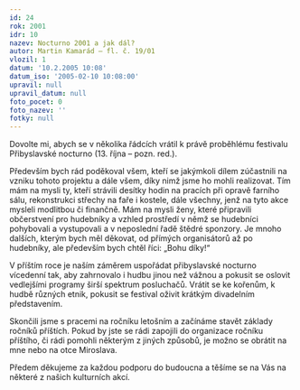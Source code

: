 ```yaml
---
id: 24
rok: 2001
idr: 10
nazev: Nocturno 2001 a jak dál?
autor: Martin Kamarád – fl. č. 19/01
vlozil: 1
datum: '10.2.2005 10:08'
datum_iso: '2005-02-10 10:08:00'
upravil: null
upravil_datum: null
foto_pocet: 0
foto_nazev: ''
fotky: null
---
```

Dovolte mi, abych se v několika řádcích vrátil k právě proběhlému festivalu Přibyslavské nocturno (13. října – pozn. red.).
<p>
Především bych rád poděkoval všem, kteří se jakýmkoli dílem zúčastnili na vzniku tohoto projektu a dále všem, díky nimž jsme ho mohli realizovat. Tím mám na mysli ty, kteří strávili desítky hodin na pracích při opravě farního sálu, rekonstrukci střechy na faře i kostele, dále všechny, jenž na tyto akce mysleli modlitbou či finančně. Mám na mysli ženy, které připravili občerstvení pro hudebníky a vzhled prostředí v němž se hudebníci pohybovali a vystupovali a v neposlední řadě štědré sponzory. Je mnoho dalších, kterým bych měl děkovat, od přímých organisátorů až po hudebníky, ale především bych chtěl říci: „Bohu díky!“
<p>
V příštím roce je naším záměrem uspořádat přibyslavské nocturno vícedenní tak, aby zahrnovalo i hudbu jinou než vážnou a pokusit se oslovit vedlejšími programy širší spektrum posluchačů. Vrátit se ke kořenům, k hudbě různých etnik, pokusit se festival oživit krátkým divadelním představením.
<p>
Skončili jsme s pracemi na ročníku letošním a začínáme stavět základy ročníků příštích. Pokud by jste se rádi zapojili do organizace ročníku příštího, či rádi pomohli některým z jiných způsobů, je možno se obrátit na mne nebo na otce Miroslava.
<p>
Předem děkujeme za každou podporu do budoucna a těšíme se na Vás na některé z našich kulturních akcí.
